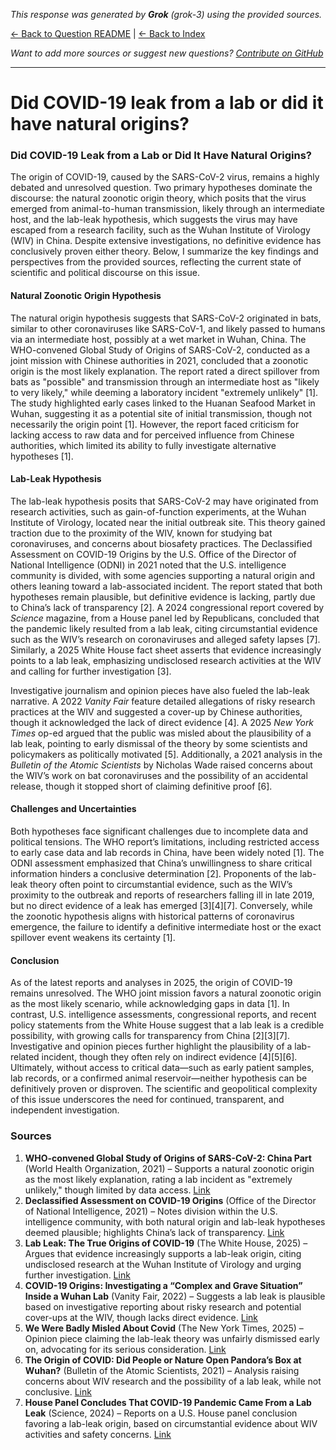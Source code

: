 <!-- 
Generated by: grok
Model: grok-3
Prompt type: sources
Generated at: 2025-06-08T23:10:23.764156
-->

*This response was generated by **Grok** (grok-3) using the provided sources.*

[← Back to Question README](README.md) | [← Back to Index](../README.md)

*Want to add more sources or suggest new questions? [Contribute on GitHub](https://github.com/justinwest/SuggestedSources)*

---

# Did COVID-19 leak from a lab or did it have natural origins?

### Did COVID-19 Leak from a Lab or Did It Have Natural Origins?

The origin of COVID-19, caused by the SARS-CoV-2 virus, remains a highly debated and unresolved question. Two primary hypotheses dominate the discourse: the natural zoonotic origin theory, which posits that the virus emerged from animal-to-human transmission, likely through an intermediate host, and the lab-leak hypothesis, which suggests the virus may have escaped from a research facility, such as the Wuhan Institute of Virology (WIV) in China. Despite extensive investigations, no definitive evidence has conclusively proven either theory. Below, I summarize the key findings and perspectives from the provided sources, reflecting the current state of scientific and political discourse on this issue.

#### Natural Zoonotic Origin Hypothesis
The natural origin hypothesis suggests that SARS-CoV-2 originated in bats, similar to other coronaviruses like SARS-CoV-1, and likely passed to humans via an intermediate host, possibly at a wet market in Wuhan, China. The WHO-convened Global Study of Origins of SARS-CoV-2, conducted as a joint mission with Chinese authorities in 2021, concluded that a zoonotic origin is the most likely explanation. The report rated a direct spillover from bats as "possible" and transmission through an intermediate host as "likely to very likely," while deeming a laboratory incident "extremely unlikely" [1]. The study highlighted early cases linked to the Huanan Seafood Market in Wuhan, suggesting it as a potential site of initial transmission, though not necessarily the origin point [1]. However, the report faced criticism for lacking access to raw data and for perceived influence from Chinese authorities, which limited its ability to fully investigate alternative hypotheses [1].

#### Lab-Leak Hypothesis
The lab-leak hypothesis posits that SARS-CoV-2 may have originated from research activities, such as gain-of-function experiments, at the Wuhan Institute of Virology, located near the initial outbreak site. This theory gained traction due to the proximity of the WIV, known for studying bat coronaviruses, and concerns about biosafety practices. The Declassified Assessment on COVID-19 Origins by the U.S. Office of the Director of National Intelligence (ODNI) in 2021 noted that the U.S. intelligence community is divided, with some agencies supporting a natural origin and others leaning toward a lab-associated incident. The report stated that both hypotheses remain plausible, but definitive evidence is lacking, partly due to China’s lack of transparency [2]. A 2024 congressional report covered by *Science* magazine, from a House panel led by Republicans, concluded that the pandemic likely resulted from a lab leak, citing circumstantial evidence such as the WIV’s research on coronaviruses and alleged safety lapses [7]. Similarly, a 2025 White House fact sheet asserts that evidence increasingly points to a lab leak, emphasizing undisclosed research activities at the WIV and calling for further investigation [3].

Investigative journalism and opinion pieces have also fueled the lab-leak narrative. A 2022 *Vanity Fair* feature detailed allegations of risky research practices at the WIV and suggested a cover-up by Chinese authorities, though it acknowledged the lack of direct evidence [4]. A 2025 *New York Times* op-ed argued that the public was misled about the plausibility of a lab leak, pointing to early dismissal of the theory by some scientists and policymakers as politically motivated [5]. Additionally, a 2021 analysis in the *Bulletin of the Atomic Scientists* by Nicholas Wade raised concerns about the WIV’s work on bat coronaviruses and the possibility of an accidental release, though it stopped short of claiming definitive proof [6].

#### Challenges and Uncertainties
Both hypotheses face significant challenges due to incomplete data and political tensions. The WHO report’s limitations, including restricted access to early case data and lab records in China, have been widely noted [1]. The ODNI assessment emphasized that China’s unwillingness to share critical information hinders a conclusive determination [2]. Proponents of the lab-leak theory often point to circumstantial evidence, such as the WIV’s proximity to the outbreak and reports of researchers falling ill in late 2019, but no direct evidence of a leak has emerged [3][4][7]. Conversely, while the zoonotic hypothesis aligns with historical patterns of coronavirus emergence, the failure to identify a definitive intermediate host or the exact spillover event weakens its certainty [1].

#### Conclusion
As of the latest reports and analyses in 2025, the origin of COVID-19 remains unresolved. The WHO joint mission favors a natural zoonotic origin as the most likely scenario, while acknowledging gaps in data [1]. In contrast, U.S. intelligence assessments, congressional reports, and recent policy statements from the White House suggest that a lab leak is a credible possibility, with growing calls for transparency from China [2][3][7]. Investigative and opinion pieces further highlight the plausibility of a lab-related incident, though they often rely on indirect evidence [4][5][6]. Ultimately, without access to critical data—such as early patient samples, lab records, or a confirmed animal reservoir—neither hypothesis can be definitively proven or disproven. The scientific and geopolitical complexity of this issue underscores the need for continued, transparent, and independent investigation.

### Sources
1. **WHO-convened Global Study of Origins of SARS-CoV-2: China Part** (World Health Organization, 2021) – Supports a natural zoonotic origin as the most likely explanation, rating a lab incident as "extremely unlikely," though limited by data access. [Link](https://apps.who.int/gb/COVID-19/pdf_files/2021/28_03/20210328-%20Full%20report.pdf)
2. **Declassified Assessment on COVID-19 Origins** (Office of the Director of National Intelligence, 2021) – Notes division within the U.S. intelligence community, with both natural origin and lab-leak hypotheses deemed plausible; highlights China’s lack of transparency. [Link](https://www.dni.gov/files/ODNI/documents/assessments/Declassified-Assessment-on-COVID-19-Origins.pdf)
3. **Lab Leak: The True Origins of COVID-19** (The White House, 2025) – Argues that evidence increasingly supports a lab-leak origin, citing undisclosed research at the Wuhan Institute of Virology and urging further investigation. [Link](https://www.whitehouse.gov/lab-leak-true-origins-of-covid-19/)
4. **COVID-19 Origins: Investigating a “Complex and Grave Situation” Inside a Wuhan Lab** (Vanity Fair, 2022) – Suggests a lab leak is plausible based on investigative reporting about risky research and potential cover-ups at the WIV, though lacks direct evidence. [Link](https://www.vanityfair.com/news/2022/10/covid-origins-investigation-wuhan-lab)
5. **We Were Badly Misled About Covid** (The New York Times, 2025) – Opinion piece claiming the lab-leak theory was unfairly dismissed early on, advocating for its serious consideration. [Link](https://www.nytimes.com/2025/03/16/opinion/covid-pandemic-lab-leak.html)
6. **The Origin of COVID: Did People or Nature Open Pandora’s Box at Wuhan?** (Bulletin of the Atomic Scientists, 2021) – Analysis raising concerns about WIV research and the possibility of a lab leak, while not conclusive. [Link](https://thebulletin.org/2021/05/the-origin-of-covid-did-people-or-nature-open-pandoras-box-at-wuhan/)
7. **House Panel Concludes That COVID-19 Pandemic Came From a Lab Leak** (Science, 2024) – Reports on a U.S. House panel conclusion favoring a lab-leak origin, based on circumstantial evidence about WIV activities and safety concerns. [Link](https://www.science.org/content/article/house-panel-concludes-covid-19-pandemic-came-lab-leak)